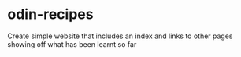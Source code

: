 # odin-recipes
Create simple website that includes an index and links to other pages showing off what has been learnt so far 